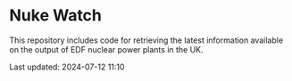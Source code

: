 # Nuke Watch

This repository includes code for retrieving the latest information available on the output of EDF nuclear power plants in the UK.

Last updated: 2024-07-12 11:10